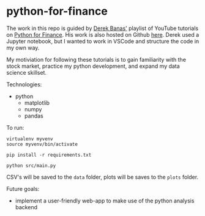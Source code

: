 # python-for-finance

The work in this repo is guided by [Derek Banas'](https://www.youtube.com/c/derekbanas) playlist of YouTube tutorials on [Python for Finance](https://youtube.com/playlist?list=PLGLfVvz_LVvTHOWIEBAl-YOr_FC8lRmWX). His work is also hosted on Github [here](https://github.com/derekbanas/Python4Finance). Derek used a Jupyter notebook, but I wanted to work in VSCode and structure the code in my own way.

My motiviation for following these tutorials is to gain familiarity with the stock market, practice my python development, and expand my data science skillset.

Technologies:
- python
    - matplotlib
    - numpy
    - pandas

To run:
```
virtualenv myvenv
source myvenv/bin/activate

pip install -r requirements.txt

python src/main.py
```
CSV's will be saved to the `data` folder, plots will be saves to the `plots` folder.

Future goals:
- implement a user-friendly web-app to make use of the python analysis backend
